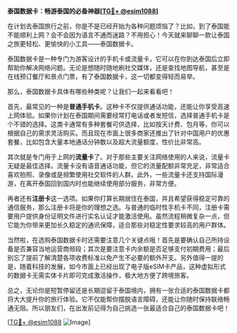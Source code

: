 **泰国数据卡：畅游泰国的必备神器[[TG💪+ @esim1088](https://t.me/s/esim1088)]**

在计划去泰国旅行之前，你是不是已经开始为各种问题烦恼了？比如，到了泰国能不能顺利上网？会不会因为语言不通而迷路？不用担心！今天就来聊聊一款让泰国之旅更轻松、更愉快的小工具——泰国数据卡。

泰国数据卡是一种专门为游客设计的手机卡或流量卡，它可以在你到达泰国后立即帮助你解决网络问题。无论是想随时随地刷社交媒体，还是查找地图导航，甚至是在线预订餐厅和景点门票，有了泰国数据卡，这一切都变得轻而易举。

那么，泰国数据卡具体有哪些种类呢？让我们一起来看看吧！

首先，最常见的一种是**普通手机卡**。这种卡不仅提供通话功能，还能让你享受高速上网体验。如果你计划在泰国期间需要经常打电话或者发短信，选择普通手机卡是个不错的选择。这类卡通常有多种套餐可供选择，比如按天计费、包月等，你可以根据自己的需求灵活购买。而且现在市面上很多商家还推出了针对中国用户的优惠套餐，比如包含大量本地通话分钟数以及超大流量额度，性价比非常高。

其次就是专门用于上网的**流量卡**了。对于那些主要关注网络使用的人来说，流量卡无疑是最佳选择。流量卡没有语音通话功能，但它的流量配额非常充足，非常适合喜欢拍照、录像或是频繁使用社交软件的人群。此外，一些流量卡还支持国际漫游，在离开泰国回到国内时也能继续使用部分服务，非常方便。

再者还有**注册卡**这一选项。如果你打算长期居住在泰国，并且希望获得稳定可靠的通信服务，那么注册卡将是你的理想之选。与普通的临时性手机卡不同，注册卡需要用户提供身份证明文件进行实名认证才能激活使用。虽然流程稍微复杂一点，但它能为你带来更加长久稳定的通讯保障，适合那些对稳定性要求较高的用户群体。

当然啦，在选购泰国数据卡时还需要注意几个关键点哦！首先是要确认自己所持设备是否兼容当地运营商频段；其次是要注意卡内余额是否足够支付初期费用；最后别忘了提前了解清楚各项收费标准以免产生不必要的额外开支。另外值得一提的是，随着科技的发展，如今市面上已经出现了电子版eSIM卡产品，这种虚拟形式的数据卡无需实体卡片即可完成激活操作，极大地方便了跨境旅客。

总之，无论你是短暂停留还是长期逗留于泰国境内，拥有一张合适的泰国数据卡都将大大提升你的旅行体验。它不仅能帮你摆脱语言障碍，还能让你随时保持联络畅通无阻。所以朋友们，在出发前记得为自己挑选一张最适合自己的泰国数据卡吧！

[[TG💪+ @esim1088](https://t.me/s/esim1088) ![Image](https://i.postimg.cc/4NQfJmqS/Snipaste-2025-05-13-00-14-12.png)]